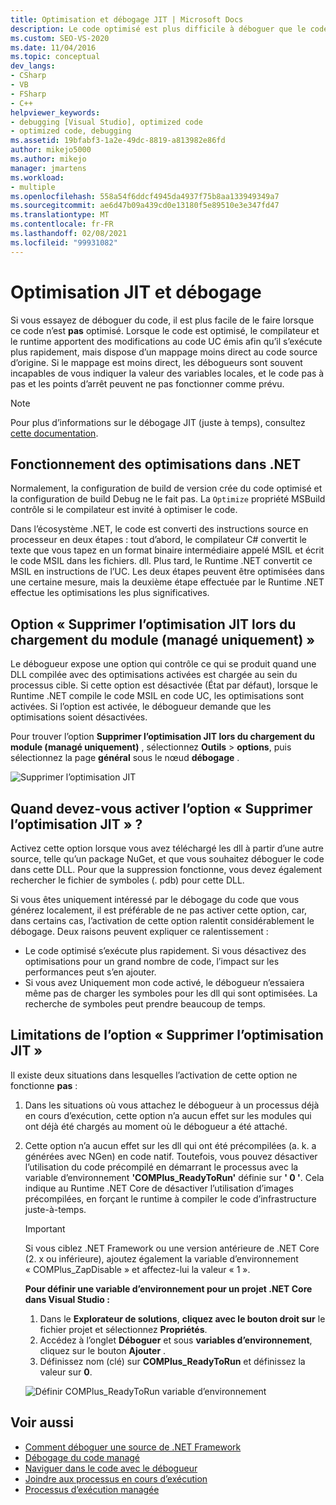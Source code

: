 ```yaml
---
title: Optimisation et débogage JIT | Microsoft Docs
description: Le code optimisé est plus difficile à déboguer que le code qui ne l’est pas. En savoir plus sur l’optimisation JIT et sur le moment et la façon de le supprimer.
ms.custom: SEO-VS-2020
ms.date: 11/04/2016
ms.topic: conceptual
dev_langs:
- CSharp
- VB
- FSharp
- C++
helpviewer_keywords:
- debugging [Visual Studio], optimized code
- optimized code, debugging
ms.assetid: 19bfabf3-1a2e-49dc-8819-a813982e86fd
author: mikejo5000
ms.author: mikejo
manager: jmartens
ms.workload:
- multiple
ms.openlocfilehash: 558a54f6ddcf4945da4937f75b8aa133949349a7
ms.sourcegitcommit: ae6d47b09a439cd0e13180f5e89510e3e347fd47
ms.translationtype: MT
ms.contentlocale: fr-FR
ms.lasthandoff: 02/08/2021
ms.locfileid: "99931082"
---
```

# <a name="jit-optimization-and-debugging"></a>Optimisation JIT et débogage
Si vous essayez de déboguer du code, il est plus facile de le faire lorsque ce code n’est **pas** optimisé. Lorsque le code est optimisé, le compilateur et le runtime apportent des modifications au code UC émis afin qu’il s’exécute plus rapidement, mais dispose d’un mappage moins direct au code source d’origine. Si le mappage est moins direct, les débogueurs sont souvent incapables de vous indiquer la valeur des variables locales, et le code pas à pas et les points d’arrêt peuvent ne pas fonctionner comme prévu.

> [!NOTE]
> Pour plus d’informations sur le débogage JIT (juste à temps), consultez [cette documentation](../debugger/debug-using-the-just-in-time-debugger.md).

## <a name="how-optimizations-work-in-net"></a>Fonctionnement des optimisations dans .NET 
Normalement, la configuration de build de version crée du code optimisé et la configuration de build Debug ne le fait pas. La `Optimize` propriété MSBuild contrôle si le compilateur est invité à optimiser le code.

Dans l’écosystème .NET, le code est converti des instructions source en processeur en deux étapes : tout d’abord, le compilateur C# convertit le texte que vous tapez en un format binaire intermédiaire appelé MSIL et écrit le code MSIL dans les fichiers. dll. Plus tard, le Runtime .NET convertit ce MSIL en instructions de l’UC. Les deux étapes peuvent être optimisées dans une certaine mesure, mais la deuxième étape effectuée par le Runtime .NET effectue les optimisations les plus significatives.

## <a name="the-suppress-jit-optimization-on-module-load-managed-only-option"></a>Option « Supprimer l’optimisation JIT lors du chargement du module (managé uniquement) »
Le débogueur expose une option qui contrôle ce qui se produit quand une DLL compilée avec des optimisations activées est chargée au sein du processus cible. Si cette option est désactivée (État par défaut), lorsque le Runtime .NET compile le code MSIL en code UC, les optimisations sont activées. Si l’option est activée, le débogueur demande que les optimisations soient désactivées.

Pour trouver l’option **Supprimer l’optimisation JIT lors du chargement du module (managé uniquement)** , sélectionnez **Outils**  >  **options**, puis sélectionnez la page **général** sous le nœud **débogage** .

![Supprimer l’optimisation JIT](../debugger/media/suppress-jit-tool-options.png "Supprimer l’optimisation JIT")

## <a name="when-should-you-check-the-suppress-jit-optimization-option"></a>Quand devez-vous activer l’option « Supprimer l’optimisation JIT » ?
Activez cette option lorsque vous avez téléchargé les dll à partir d’une autre source, telle qu’un package NuGet, et que vous souhaitez déboguer le code dans cette DLL. Pour que la suppression fonctionne, vous devez également rechercher le fichier de symboles (. pdb) pour cette DLL.

Si vous êtes uniquement intéressé par le débogage du code que vous générez localement, il est préférable de ne pas activer cette option, car, dans certains cas, l’activation de cette option ralentit considérablement le débogage. Deux raisons peuvent expliquer ce ralentissement :

* Le code optimisé s’exécute plus rapidement. Si vous désactivez des optimisations pour un grand nombre de code, l’impact sur les performances peut s’en ajouter.
* Si vous avez Uniquement mon code activé, le débogueur n’essaiera même pas de charger les symboles pour les dll qui sont optimisées. La recherche de symboles peut prendre beaucoup de temps.

## <a name="limitations-of-the-suppress-jit-optimization-option"></a>Limitations de l’option « Supprimer l’optimisation JIT » 
Il existe deux situations dans lesquelles l’activation de cette option ne fonctionne **pas** :

1. Dans les situations où vous attachez le débogueur à un processus déjà en cours d’exécution, cette option n’a aucun effet sur les modules qui ont déjà été chargés au moment où le débogueur a été attaché.
2. Cette option n’a aucun effet sur les dll qui ont été précompilées (a. k. a générées avec NGen) en code natif. Toutefois, vous pouvez désactiver l’utilisation du code précompilé en démarrant le processus avec la variable d’environnement **'COMPlus_ReadyToRun'** définie sur **' 0 '**. Cela indique au Runtime .NET Core de désactiver l’utilisation d’images précompilées, en forçant le runtime à compiler le code d’infrastructure juste-à-temps. 

    > [!IMPORTANT]
    > Si vous ciblez .NET Framework ou une version antérieure de .NET Core (2. x ou inférieure), ajoutez également la variable d’environnement « COMPlus_ZapDisable » et affectez-lui la valeur « 1 ».

    **Pour définir une variable d’environnement pour un projet .NET Core dans Visual Studio :**
    1. Dans le **Explorateur de solutions**, **cliquez avec le bouton droit sur** le fichier projet et sélectionnez **Propriétés**.
    2. Accédez à l’onglet **Déboguer** et sous **variables d’environnement**, cliquez sur le bouton **Ajouter** .
    3. Définissez nom (clé) sur **COMPlus_ReadyToRun** et définissez la valeur sur **0**.

    ![Définir COMPlus_ReadyToRun variable d’environnement](../debugger/media/environment-variables-debug-menu.png "Définir COMPlus_ReadyToRun variable d’environnement")

## <a name="see-also"></a>Voir aussi
- [Comment déboguer une source de .NET Framework](../debugger/how-to-debug-dotnet-framework-source.md)
- [Débogage du code managé](../debugger/debugging-managed-code.md)
- [Naviguer dans le code avec le débogueur](../debugger/navigating-through-code-with-the-debugger.md)
- [Joindre aux processus en cours d’exécution](../debugger/attach-to-running-processes-with-the-visual-studio-debugger.md)
- [Processus d’exécution managée](/dotnet/standard/managed-execution-process)
